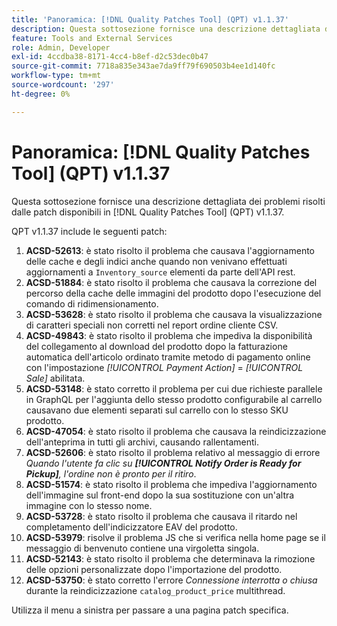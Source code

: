 ```yaml
---
title: 'Panoramica: [!DNL Quality Patches Tool] (QPT) v1.1.37'
description: Questa sottosezione fornisce una descrizione dettagliata dei problemi risolti dalle patch disponibili in  [!DNL Quality Patches Tool] (QPT) v1.1.37.
feature: Tools and External Services
role: Admin, Developer
exl-id: 4ccdba38-8171-4cc4-b8ef-d2c53dec0b47
source-git-commit: 7718a835e343ae7da9ff79f690503b4ee1d140fc
workflow-type: tm+mt
source-wordcount: '297'
ht-degree: 0%

---
```


# Panoramica: [!DNL Quality Patches Tool] (QPT) v1.1.37

Questa sottosezione fornisce una descrizione dettagliata dei problemi risolti dalle patch disponibili in [!DNL Quality Patches Tool] (QPT) v1.1.37.

QPT v1.1.37 include le seguenti patch:

1. **ACSD-52613**: è stato risolto il problema che causava l&#39;aggiornamento delle cache e degli indici anche quando non venivano effettuati aggiornamenti a `Inventory_source` elementi da parte dell&#39;API rest.
1. **ACSD-51884**: è stato risolto il problema che causava la correzione del percorso della cache delle immagini del prodotto dopo l&#39;esecuzione del comando di ridimensionamento.
1. **ACSD-53628**: è stato risolto il problema che causava la visualizzazione di caratteri speciali non corretti nel report ordine cliente CSV.
1. **ACSD-49843**: è stato risolto il problema che impediva la disponibilità del collegamento al download del prodotto dopo la fatturazione automatica dell&#39;articolo ordinato tramite metodo di pagamento online con l&#39;impostazione *[!UICONTROL Payment Action]* = *[!UICONTROL Sale]* abilitata.
1. **ACSD-53148**: è stato corretto il problema per cui due richieste parallele in GraphQL per l&#39;aggiunta dello stesso prodotto configurabile al carrello causavano due elementi separati sul carrello con lo stesso SKU prodotto.
1. **ACSD-47054**: è stato risolto il problema che causava la reindicizzazione dell&#39;anteprima in tutti gli archivi, causando rallentamenti.
1. **ACSD-52606**: è stato risolto il problema relativo al messaggio di errore *Quando l&#39;utente fa clic su **[!UICONTROL Notify Order is Ready for Pickup]**, l&#39;ordine non è pronto per il ritiro*.
1. **ACSD-51574**: è stato risolto il problema che impediva l&#39;aggiornamento dell&#39;immagine sul front-end dopo la sua sostituzione con un&#39;altra immagine con lo stesso nome.
1. **ACSD-53728**: è stato risolto il problema che causava il ritardo nel completamento dell&#39;indicizzatore EAV del prodotto.
1. **ACSD-53979**: risolve il problema JS che si verifica nella home page se il messaggio di benvenuto contiene una virgoletta singola.
1. **ACSD-52143**: è stato risolto il problema che determinava la rimozione delle opzioni personalizzate dopo l&#39;importazione del prodotto.
1. **ACSD-53750**: è stato corretto l&#39;errore *Connessione interrotta o chiusa* durante la reindicizzazione `catalog_product_price` multithread.

Utilizza il menu a sinistra per passare a una pagina patch specifica.
